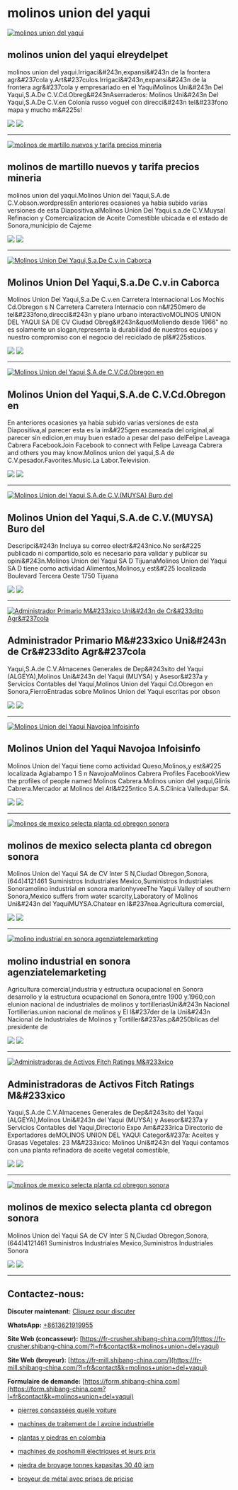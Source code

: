 # molinos union del yaqui

<a href="https://swt.shibang-china.com/?l=fr&img&k=molinos+union+del+yaqui" target="_blank">![molinos union del yaqui](http://static.shibang-china.com/all-800x300/919.jpg)</a>

## molinos union del yaqui elreydelpet
molinos union del yaqui.Irrigaci&#243n,expansi&#243n de la frontera agr&#237cola y.Art&#237culos.Irrigaci&#243n,expansi&#243n de la frontera agr&#237cola y empresariado en el YaquiMolinos Uni&#243n Del Yaqui,S.A.De C.V.Cd.Obreg&#243nAserraderos: Molinos Uni&#243n Del Yaqui,S.A.De C.V.en Colonia russo voguel con direcci&#243n tel&#233fono mapa y mucho m&#225s!


<a href="https://whatsapp.shibangsoft.com/WhatsApp.php" target="_blank" title="WhatsApp">![](http://static.shibang-china.com/icon/whatsapp.png)</a> <a href="https://swt.shibang-china.com/?l=fr&icon&k=molinos+union+del+yaqui" target="_blank">![](http://static.shibang-china.com/icon/chat-fr.png)</a>

---

<a href="https://swt.shibang-china.com/?l=fr&img&k=molinos+union+del+yaqui" target="_blank">![molinos de martillo nuevos y tarifa precios mineria](http://static.shibang-china.com/all-800x300/828.jpg)</a>

## molinos de martillo nuevos y tarifa precios mineria
molinos union del yaqui.Molinos Union del Yaqui,S.A.de C.V.obson.wordpressEn anteriores ocasiones ya habia subido varias versiones de esta Diapositiva,alMolinos Union Del Yaqui.s.a.de C.V.MuysaI Refinacion y Comercializacion de Aceite Comestible ubicada e el estado de Sonora,municipio de Cajeme


<a href="https://whatsapp.shibangsoft.com/WhatsApp.php" target="_blank" title="WhatsApp">![](http://static.shibang-china.com/icon/whatsapp.png)</a> <a href="https://swt.shibang-china.com/?l=fr&icon&k=molinos+union+del+yaqui" target="_blank">![](http://static.shibang-china.com/icon/chat-fr.png)</a>

---

<a href="https://swt.shibang-china.com/?l=fr&img&k=molinos+union+del+yaqui" target="_blank">![Molinos Union Del Yaqui,S.a.De C.v.in Caborca](http://static.shibang-china.com/all-800x300/528.jpg)</a>

## Molinos Union Del Yaqui,S.a.De C.v.in Caborca
Molinos Union Del Yaqui,S.a.De C.v.en Carretera Internacional Los Mochis Cd.Obregon s N Carretera Carretera Internacio con n&#250mero de tel&#233fono,direcci&#243n y plano urbano interactivoMOLINOS UNION DEL YAQUI SA DE CV Ciudad Obreg&#243n&quotMoliendo desde 1966" no es solamente un slogan,representa la durabilidad de nuestros equipos y nuestro compromiso con el negocio del reciclado de pl&#225sticos.


<a href="https://whatsapp.shibangsoft.com/WhatsApp.php" target="_blank" title="WhatsApp">![](http://static.shibang-china.com/icon/whatsapp.png)</a> <a href="https://swt.shibang-china.com/?l=fr&icon&k=molinos+union+del+yaqui" target="_blank">![](http://static.shibang-china.com/icon/chat-fr.png)</a>

---

<a href="https://swt.shibang-china.com/?l=fr&img&k=molinos+union+del+yaqui" target="_blank">![Molinos Union del Yaqui,S.A.de C.V.Cd.Obregon en](http://static.shibang-china.com/all-800x300/299.jpg)</a>

## Molinos Union del Yaqui,S.A.de C.V.Cd.Obregon en
En anteriores ocasiones ya habia subido varias versiones de esta Diapositiva,al parecer esta es la im&#225gen escaneada del original,al parecer sin edicion,en muy buen estado a pesar del paso delFelipe Laveaga Cabrera FacebookJoin Facebook to connect with Felipe Laveaga Cabrera and others you may know.Molinos union del yaqui,S.A de C.V.pesador.Favorites.Music.La Labor.Television.


<a href="https://whatsapp.shibangsoft.com/WhatsApp.php" target="_blank" title="WhatsApp">![](http://static.shibang-china.com/icon/whatsapp.png)</a> <a href="https://swt.shibang-china.com/?l=fr&icon&k=molinos+union+del+yaqui" target="_blank">![](http://static.shibang-china.com/icon/chat-fr.png)</a>

---

<a href="https://swt.shibang-china.com/?l=fr&img&k=molinos+union+del+yaqui" target="_blank">![Molinos Union del Yaqui,S.A.de C.V.(MUYSA) Buro del](http://static.shibang-china.com/all-800x300/786.jpg)</a>

## Molinos Union del Yaqui,S.A.de C.V.(MUYSA) Buro del
Descripci&#243n Incluya su correo electr&#243nico.No ser&#225 publicado ni compartido,solo es necesario para validar y publicar su opini&#243n.Molinos Union del Yaqui SA D TijuanaMolinos Union del Yaqui SA D tiene como actividad Alimentos,Molinos,y est&#225 localizada Boulevard Tercera Oeste 1750 Tijuana


<a href="https://whatsapp.shibangsoft.com/WhatsApp.php" target="_blank" title="WhatsApp">![](http://static.shibang-china.com/icon/whatsapp.png)</a> <a href="https://swt.shibang-china.com/?l=fr&icon&k=molinos+union+del+yaqui" target="_blank">![](http://static.shibang-china.com/icon/chat-fr.png)</a>

---

<a href="https://swt.shibang-china.com/?l=fr&img&k=molinos+union+del+yaqui" target="_blank">![Administrador Primario M&#233xico Uni&#243n de Cr&#233dito Agr&#237cola](http://static.shibang-china.com/all-800x300/1046.jpg)</a>

## Administrador Primario M&#233xico Uni&#243n de Cr&#233dito Agr&#237cola
Yaqui,S.A.de C.V.Almacenes Generales de Dep&#243sito del Yaqui (ALGEYA),Molinos Uni&#243n del Yaqui (MUYSA) y Asesor&#237a y Servicios Contables del Yaqui,Molinos Union del Yaqui Cd.Obregon en Sonora,FierroEntradas sobre Molinos Union del Yaqui escritas por obson


<a href="https://whatsapp.shibangsoft.com/WhatsApp.php" target="_blank" title="WhatsApp">![](http://static.shibang-china.com/icon/whatsapp.png)</a> <a href="https://swt.shibang-china.com/?l=fr&icon&k=molinos+union+del+yaqui" target="_blank">![](http://static.shibang-china.com/icon/chat-fr.png)</a>

---

<a href="https://swt.shibang-china.com/?l=fr&img&k=molinos+union+del+yaqui" target="_blank">![Molinos Union del Yaqui Navojoa Infoisinfo](http://static.shibang-china.com/all-800x300/1124.jpg)</a>

## Molinos Union del Yaqui Navojoa Infoisinfo
Molinos Union del Yaqui tiene como actividad Queso,Molinos,y est&#225 localizada Agiabampo 1 S n NavojoaMolinos Cabrera Profiles FacebookView the profiles of people named Molinos Cabrera.Molinos union del yaqui,Glinis Cabrera.Mercador at Molinos del Atl&#225ntico S.A.S.Clinica Valledupar SA.


<a href="https://whatsapp.shibangsoft.com/WhatsApp.php" target="_blank" title="WhatsApp">![](http://static.shibang-china.com/icon/whatsapp.png)</a> <a href="https://swt.shibang-china.com/?l=fr&icon&k=molinos+union+del+yaqui" target="_blank">![](http://static.shibang-china.com/icon/chat-fr.png)</a>

---

<a href="https://swt.shibang-china.com/?l=fr&img&k=molinos+union+del+yaqui" target="_blank">![molinos de mexico selecta planta cd obregon sonora](http://static.shibang-china.com/all-800x300/236.jpg)</a>

## molinos de mexico selecta planta cd obregon sonora
Molinos Union del Yaqui SA de CV Inter S N,Ciudad Obregon,Sonora,(644)4121461 Suministros Industriales Mexico,Suministros Industriales Sonoramolino industrial en sonora marionhyveeThe Yaqui Valley of southern Sonora,Mexico suffers from water scarcity,Laboratory of Molinos Uni&#243n del YaquiMUYSA.Chatear en l&#237nea.Agricultura comercial,


<a href="https://whatsapp.shibangsoft.com/WhatsApp.php" target="_blank" title="WhatsApp">![](http://static.shibang-china.com/icon/whatsapp.png)</a> <a href="https://swt.shibang-china.com/?l=fr&icon&k=molinos+union+del+yaqui" target="_blank">![](http://static.shibang-china.com/icon/chat-fr.png)</a>

---

<a href="https://swt.shibang-china.com/?l=fr&img&k=molinos+union+del+yaqui" target="_blank">![molino industrial en sonora agenziatelemarketing](http://static.shibang-china.com/all-800x300/690.jpg)</a>

## molino industrial en sonora agenziatelemarketing
Agricultura comercial,industria y estructura ocupacional en Sonora desarrollo y la estructura ocupacional en Sonora,entre 1900 y.1960,con elunion nacional de industriales de molinos y tortilleriasUni&#243n Nacional Tortillerias.union nacional de molinos y El l&#237der de la Uni&#243n Nacional de Industriales de Molinos y Tortiller&#237as.p&#250blicas del presidente de


<a href="https://whatsapp.shibangsoft.com/WhatsApp.php" target="_blank" title="WhatsApp">![](http://static.shibang-china.com/icon/whatsapp.png)</a> <a href="https://swt.shibang-china.com/?l=fr&icon&k=molinos+union+del+yaqui" target="_blank">![](http://static.shibang-china.com/icon/chat-fr.png)</a>

---

<a href="https://swt.shibang-china.com/?l=fr&img&k=molinos+union+del+yaqui" target="_blank">![Administradoras de Activos Fitch Ratings M&#233xico](http://static.shibang-china.com/all-800x300/1401.jpg)</a>

## Administradoras de Activos Fitch Ratings M&#233xico
Yaqui,S.A.de C.V.Almacenes Generales de Dep&#243sito del Yaqui (ALGEYA),Molinos Uni&#243n del Yaqui (MUYSA) y Asesor&#237a y Servicios Contables del Yaqui,Directorio Expo Am&#233rica Directorio de Exportadores deMOLINOS UNION DEL YAQUI Categor&#237a: Aceites y Grasas Vegetales: 23 M&#233xico: Molinos Uni&#243n del Yaqui contamos con una planta refinadora de aceite vegetal comestible,


<a href="https://whatsapp.shibangsoft.com/WhatsApp.php" target="_blank" title="WhatsApp">![](http://static.shibang-china.com/icon/whatsapp.png)</a> <a href="https://swt.shibang-china.com/?l=fr&icon&k=molinos+union+del+yaqui" target="_blank">![](http://static.shibang-china.com/icon/chat-fr.png)</a>

---

<a href="https://swt.shibang-china.com/?l=fr&img&k=molinos+union+del+yaqui" target="_blank">![molinos de mexico selecta planta cd obregon sonora](http://static.shibang-china.com/all-800x300/281.jpg)</a>

## molinos de mexico selecta planta cd obregon sonora
Molinos Union del Yaqui SA de CV Inter S N,Ciudad Obregon,Sonora,(644)4121461 Suministros Industriales Mexico,Suministros Industriales Sonora

<a href="https://whatsapp.shibangsoft.com/WhatsApp.php" target="_blank" title="WhatsApp">![](http://static.shibang-china.com/icon/whatsapp.png)</a> <a href="https://swt.shibang-china.com/?l=fr&icon&k=molinos+union+del+yaqui" target="_blank">![](http://static.shibang-china.com/icon/chat-fr.png)</a>

---
## Contactez-nous:

**Discuter maintenant:** [Cliquez pour discuter](https://swt.shibang-china.com?l=fr&contact&k=molinos+union+del+yaqui)

**WhatsApp:**  [+8613621919955](https://whatsapp.shibangsoft.com/WhatsApp.php)

**Site Web (concasseur):** [https://fr-crusher.shibang-china.com/](https://fr-crusher.shibang-china.com/?l=fr&contact&k=molinos+union+del+yaqui)

**Site Web (broyeur):** [https://fr-mill.shibang-china.com/](https://fr-mill.shibang-china.com/?l=fr&contact&k=molinos+union+del+yaqui)

**Formulaire de demande:** [https://form.shibang-china.com](https://form.shibang-china.com?l=fr&contact&k=molinos+union+del+yaqui)

* [pierres concassées quelle voiture](../65/pierres%20concass%C3%A9es%20quelle%20voiture.md)

* [machines de traitement de l avoine industrielle](../65/machines%20de%20traitement%20de%20l%20avoine%20industrielle.md)

* [plantas y piedras en colombia](../63/plantas%20y%20piedras%20en%20colombia.md)

* [machines de poshomill électriques et leurs prix](../61/machines%20de%20poshomill%20%C3%A9lectriques%20et%20leurs%20prix.md)

* [piedra de broyage tonnes kapasitas 30 40 jam](../61/piedra%20de%20broyage%20tonnes%20kapasitas%2030%2040%20jam.md)

* [broyeur de métal avec prises de pricise](../61/broyeur%20de%20m%C3%A9tal%20avec%20prises%20de%20pricise.md)